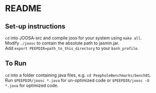 # README

## Set-up instructions
`cd` into JOOSA-src and compile joos for your system using `make all`.  
Modify `./joosc` to contain the absolute path to jasmin.jar.  
Add `export PEEPDIR=path_to_this_directory` to your `bash_profile`.

## To Run
`cd` into a folder containing java files, e.g. `cd PeepholeBenchmarks/bench01`.  
Run `$PEEPDIR/joosc *.java` for un-optimized code or `$PEEPDIR/joosc -O *.java` for optimized code.
